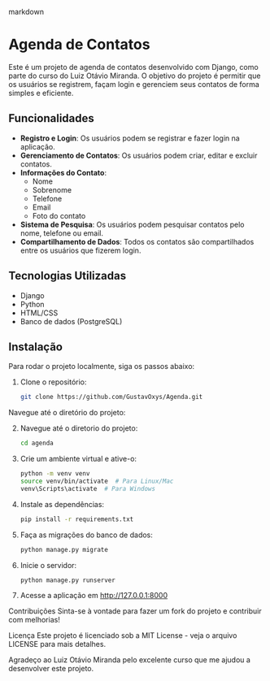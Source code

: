 markdown

# Agenda de Contatos

Este é um projeto de agenda de contatos desenvolvido com Django, como parte do curso do Luiz Otávio Miranda. O objetivo do projeto é permitir que os usuários se registrem, façam login e gerenciem seus contatos de forma simples e eficiente.

## Funcionalidades

- **Registro e Login**: Os usuários podem se registrar e fazer login na aplicação.
- **Gerenciamento de Contatos**: Os usuários podem criar, editar e excluir contatos.
- **Informações do Contato**:
  - Nome
  - Sobrenome
  - Telefone
  - Email
  - Foto do contato
- **Sistema de Pesquisa**: Os usuários podem pesquisar contatos pelo nome, telefone ou email.
- **Compartilhamento de Dados**: Todos os contatos são compartilhados entre os usuários que fizerem login.

## Tecnologias Utilizadas

- Django
- Python
- HTML/CSS
- Banco de dados (PostgreSQL)

## Instalação

Para rodar o projeto localmente, siga os passos abaixo:

1. Clone o repositório:
   ```bash
   git clone https://github.com/GustavOxys/Agenda.git
Navegue até o diretório do projeto:

2. Navegue até o diretorio do projeto:
    ```bash
    cd agenda

3. Crie um ambiente virtual e ative-o:
    ```bash
    python -m venv venv
    source venv/bin/activate  # Para Linux/Mac
    venv\Scripts\activate  # Para Windows

4. Instale as dependências:
    ```bash
    pip install -r requirements.txt

5. Faça as migrações do banco de dados:
    ```bash
    python manage.py migrate

6. Inicie o servidor:

    ```bash
    python manage.py runserver

7. Acesse a aplicação em http://127.0.0.1:8000

Contribuições
Sinta-se à vontade para fazer um fork do projeto e contribuir com melhorias!

Licença
Este projeto é licenciado sob a MIT License - veja o arquivo LICENSE para mais detalhes.

Agradeço ao Luiz Otávio Miranda pelo excelente curso que me ajudou a desenvolver este projeto.
